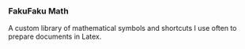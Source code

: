 ### FakuFaku Math

A custom library of mathematical symbols and shortcuts I use often to prepare documents in Latex.
